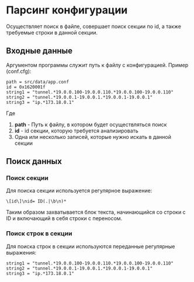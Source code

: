 # Парсинг конфигурации
Осуществляет поиск в файле, совершает поиск секции по id, а также требуемые строки в данной секции.

## Входные данные
Аргументом программы служит путь к файлу с конфигурацией. Пример (conf.cfg):
```
path = src/data/app.conf
id = 0x1620001f
string1 = "tunnel.*19.0.0.100-19.0.0.110.*19.0.0.100-19.0.0.110"
string2 = "tunnel.*19.0.0.1-19.0.0.1.*19.0.0.1-19.0.0.1"
string3 = "ip.*173.18.0.1"
```
Где
1. **path** - Путь к файлу, в котором будет осуществляться поиск
2. **id** - id секции, которую требуется анализировать
3. Одна или несколько записей, которые нужно искать в данной секции

## Поиск данных
### Поиск секции
Для поиска секции используется регулярное выражение:
```
\[id\]\nid= ID(.|\b\n)*
``` 
Таким образом захватывается блок текста, начинающийся со строки с ID и включающий в себя строки с переносом.

### Поиск строк в секции
Для поиска строк в секции используются переданные регулярные выражения:
```
string1 = "tunnel.*19.0.0.100-19.0.0.110.*19.0.0.100-19.0.0.110"
string2 = "tunnel.*19.0.0.1-19.0.0.1.*19.0.0.1-19.0.0.1"
string3 = "ip.*173.18.0.1"
```